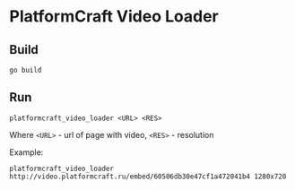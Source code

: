 # PlatformCraft Video Loader

## Build

```shell
go build
```

## Run

```shell
platformcraft_video_loader <URL> <RES>
```

Where `<URL>` - url of page with video, `<RES>` - resolution

Example:

```shell
platformcraft_video_loader http://video.platformcraft.ru/embed/60506db30e47cf1a472041b4 1280x720
```
